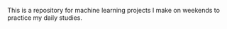 This is a repository for machine learning projects I make on weekends to practice my daily studies.
